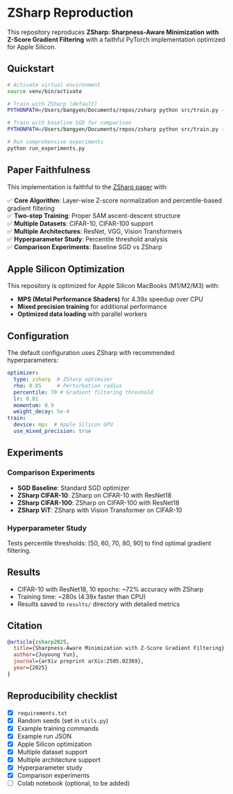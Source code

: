 # ZSharp Reproduction

This repository reproduces **ZSharp: Sharpness-Aware Minimization with Z-Score Gradient Filtering** with a faithful PyTorch implementation optimized for Apple Silicon.

## Quickstart

```bash
# Activate virtual environment
source venv/bin/activate

# Train with ZSharp (default)
PYTHONPATH=/Users/bangyen/Documents/repos/zsharp python src/train.py --config configs/default.yaml

# Train with baseline SGD for comparison
PYTHONPATH=/Users/bangyen/Documents/repos/zsharp python src/train.py --config configs/baseline_sgd.yaml

# Run comprehensive experiments
python run_experiments.py
```

## Paper Faithfulness

This implementation is faithful to the [ZSharp paper](https://arxiv.org/html/2505.02369v3) with:

✅ **Core Algorithm**: Layer-wise Z-score normalization and percentile-based gradient filtering  
✅ **Two-step Training**: Proper SAM ascent-descent structure  
✅ **Multiple Datasets**: CIFAR-10, CIFAR-100 support  
✅ **Multiple Architectures**: ResNet, VGG, Vision Transformers  
✅ **Hyperparameter Study**: Percentile threshold analysis  
✅ **Comparison Experiments**: Baseline SGD vs ZSharp  

## Apple Silicon Optimization

This repository is optimized for Apple Silicon MacBooks (M1/M2/M3) with:
- **MPS (Metal Performance Shaders)** for 4.39x speedup over CPU
- **Mixed precision training** for additional performance
- **Optimized data loading** with parallel workers

## Configuration

The default configuration uses ZSharp with recommended hyperparameters:
```yaml
optimizer:
  type: zsharp  # ZSharp optimizer
  rho: 0.05     # Perturbation radius
  percentile: 70 # Gradient filtering threshold
  lr: 0.01
  momentum: 0.9
  weight_decay: 5e-4
train:
  device: mps  # Apple Silicon GPU
  use_mixed_precision: true
```

## Experiments

### Comparison Experiments
- **SGD Baseline**: Standard SGD optimizer
- **ZSharp CIFAR-10**: ZSharp on CIFAR-10 with ResNet18
- **ZSharp CIFAR-100**: ZSharp on CIFAR-100 with ResNet18  
- **ZSharp ViT**: ZSharp with Vision Transformer on CIFAR-10

### Hyperparameter Study
Tests percentile thresholds: [50, 60, 70, 80, 90] to find optimal gradient filtering.

## Results

* CIFAR-10 with ResNet18, 10 epochs: ~72% accuracy with ZSharp
* Training time: ~280s (4.39x faster than CPU)
* Results saved to `results/` directory with detailed metrics

## Citation

```bibtex
@article{zsharp2025,
  title={Sharpness-Aware Minimization with Z-Score Gradient Filtering},
  author={Juyoung Yun},
  journal={arXiv preprint arXiv:2505.02369},
  year={2025}
}
```

## Reproducibility checklist
- [x] `requirements.txt`
- [x] Random seeds (set in `utils.py`)
- [x] Example training commands
- [x] Example run JSON
- [x] Apple Silicon optimization
- [x] Multiple dataset support
- [x] Multiple architecture support
- [x] Hyperparameter study
- [x] Comparison experiments
- [ ] Colab notebook (optional, to be added)
